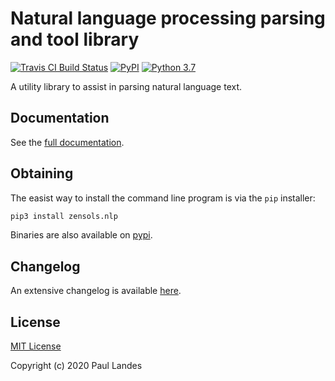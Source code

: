 # Natural language processing parsing and tool library

[![Travis CI Build Status][travis-badge]][travis-link]
[![PyPI][pypi-badge]][pypi-link]
[![Python 3.7][python37-badge]][python37-link]

A utility library to assist in parsing natural language text.


## Documentation

See the [full documentation](https://plandes.github.io/nlparse/index.html).


## Obtaining

The easist way to install the command line program is via the `pip` installer:
```bash
pip3 install zensols.nlp
```

Binaries are also available on [pypi].


## Changelog

An extensive changelog is available [here](CHANGELOG.md).


## License

[MIT License](LICENSE.md)

Copyright (c) 2020 Paul Landes


<!-- links -->
[travis-link]: https://travis-ci.org/plandes/nlparse
[travis-badge]: https://travis-ci.org/plandes/nlparse.svg?branch=master
[pypi]: https://pypi.org/project/zensols.nlp/
[pypi-link]: https://pypi.python.org/pypi/zensols.nlp
[pypi-badge]: https://img.shields.io/pypi/v/zensols.nlp.svg
[python37-badge]: https://img.shields.io/badge/python-3.7-blue.svg
[python37-link]: https://www.python.org/downloads/release/python-370
